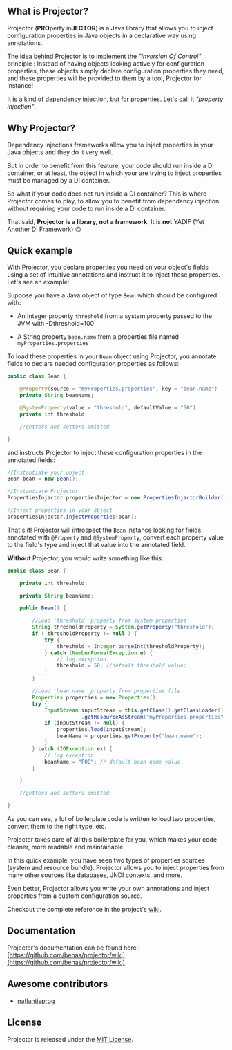 ## What is Projector?

Projector (**PRO**perty in**JECTOR**) is a Java library that allows you to inject configuration properties in Java objects in a declarative way using annotations.

The idea behind Projector is to implement the _"Inversion Of Control"_ principle : Instead of having objects looking actively for configuration properties, these objects simply declare configuration properties they need, and these properties will be provided to them by a tool, Projector for instance!

It is a kind of dependency injection, but for properties. Let's call it _"property injection"_.

## Why Projector?

Dependency injections frameworks allow you to inject properties in your Java objects and they do it very well.

But in order to benefit from this feature, your code should run inside a DI container, or at least, the object in which your are trying to inject properties must be managed by a DI container.

So what if your code does not run inside a DI container? This is where Projector comes to play, to allow you to benefit from dependency injection without requiring your code to run inside a DI container.

That said, **Projector is a library, not a framework**. It is **not** YADIF (Yet Another DI Framework) :smirk:

## Quick example

With Projector, you declare properties you need on your object's fields using a set of intuitive annotations and instruct it to inject these properties. Let's see an example:

Suppose you have a Java object of type `Bean` which should be configured with:

* An Integer property `threshold` from a system property passed to the JVM with -Dthreshold=100

* A String property `bean.name` from a properties file named `myProperties.properties`

To load these properties in your `Bean` object using Projector, you annotate fields to declare needed configuration properties as follows:

```java
public class Bean {

    @Property(source = "myProperties.properties", key = "bean.name")
    private String beanName;

    @SystemProperty(value = "threshold", defaultValue = "50")
    private int threshold;

    //getters and setters omitted

}
```

and instructs Projector to inject these configuration properties in the annotated fields:

```java
//Instantiate your object
Bean bean = new Bean();

//Instantiate Projector
PropertiesInjector propertiesInjector = new PropertiesInjectorBuilder().build();

//Inject properties in your object
propertiesInjector.injectProperties(bean);
```

That's it! Projector will introspect the `Bean` instance looking for fields annotated with `@Property` and `@SystemProperty`, convert each property value to the field's type and inject that value into the annotated field.

**Without** Projector, you would write something like this:

```java
public class Bean {

    private int threshold;

    private String beanName;

    public Bean() {

        //Load 'threshold' property from system properties
        String thresholdProperty = System.getProperty("threshold");
        if ( thresholdProperty != null ) {
            try {
                threshold = Integer.parseInt(thresholdProperty);
            } catch (NumberFormatException e) {
                // log exception
                threshold = 50; //default threshold value;
            }
        }

        //Load 'bean.name' property from properties file
        Properties properties = new Properties();
        try {
            InputStream inputStream = this.getClass().getClassLoader()
                        .getResourceAsStream("myProperties.properties");
            if (inputStream != null) {
                properties.load(inputStream);
                beanName = properties.getProperty("bean.name");
            }
        } catch (IOException ex) {
            // log exception
            beanName = "FOO"; // default bean name value
        }

    }

    //getters and setters omitted

}
```

As you can see, a lot of boilerplate code is written to load two properties, convert them to the right type, etc.

Projector takes care of all this boilerplate for you, which makes your code cleaner, more readable and maintainable.

In this quick example, you have seen two types of properties sources (system and resource bundle). Projector allows you to inject properties from many other sources like databases, JNDI contexts, and more.

Even better, Projector allows you write your own annotations and inject properties from a custom configuration source.

Checkout the complete reference in the project's [wiki](https://github.com/benas/projector/wiki).

## Documentation

Projector's documentation can be found here : [https://github.com/benas/projector/wiki](https://github.com/benas/projector/wiki)

## Awesome contributors

* [natlantisprog](https://github.com/natlantisprog)

## License
Projector is released under the [MIT License](http://opensource.org/licenses/mit-license.php/).
